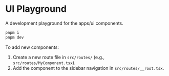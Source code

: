 # UI Playground

A development playground for the apps/ui components.

```sh
pnpm i
pnpm dev
```

To add new components:

1. Create a new route file in `src/routes/` (e.g., `src/routes/MyComponent.tsx`).
2. Add the component to the sidebar navigation in `src/routes/__root.tsx`.
